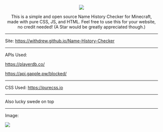 <p align=center>
<img src="https://withdrew.github.io/Name-History-Checker/logo.svg">
</p>

<p align=center>
This is a simple and open source Name History Checker for Minecraft, made with pure CSS, JS, and HTML. Feel free to use this for your website, no credit needed! (A Star would be greatly appreciated though.)
  </p>
  
  ---

Site: https://withdrew.github.io/Name-History-Checker

  ---

APIs Used: 

https://playerdb.co/

https://api.gapple.pw/blocked/

  ---

CSS Used: https://purecss.io

  ---

Also lucky swede on top

  ---

Image:

<img src="https://withdrew.github.io/Name-History-Checker/example.svg">
